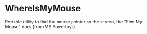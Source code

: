 # WhereIsMyMouse
Portable utility to find the mouse pointer on the screen, like "Find My Mouse" does (from MS Powertoys)
